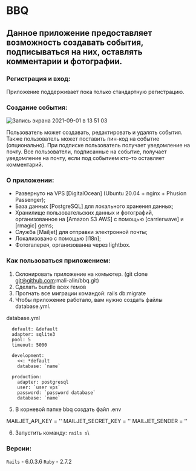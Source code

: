 # BBQ
Данное приложение предоставляет возможность создавать события, подписываться на них, оставлять комментарии и фотографии.
------
### Регистрация и вход:
Приложение поддерживает пока только стандартную регистрацию.
### Создание события:
![Запись экрана 2021-09-01 в 13 51 03](https://user-images.githubusercontent.com/79279989/131667838-5fbfd122-d9ef-42fb-986e-1628843fec11.gif)

Пользователь может создавать, редактировать и удалять события. Также пользователь может поставить пин-код на событие (опционально). При подписке пользователь получает уведомление на почту. Все пользователи, подписанные на событие, получает уведомление на почту, если под событием кто-то оставляет комментарий.

### О приложении:
- Развернуто на VPS [DigitalOcean] (Ubuntu 20.04 + nginx + Phusion Passenger);
- База данных [PostgreSQL] для локального хранения данных;
- Хранилище пользовательских данных и фотографий, организованное на [Amazon S3 AWS] c помощью [carrierwave] и [rmagic] gems;
- Служба [Mailjet] для отправки электронной почты;
- Локализовано с помощью [I18n];
- Фотогалерея, организованна через lightbox.

### Как пользоваться приложением:
1) Склонировать приложение на комьютер. (git clone git@github.com:mali-alin/bbq.git)
2) Сделать bundle всех гемов
3) Прогнать все миграции командой: rails db:migrate
4) Чтобы приложение работало, вам нужно создать файлы database.yml.

database.yml

```
  default: &default
  adapter: sqlite3
  pool: 5
  timeout: 5000

  development:
    <<: *default
    database: `name`

  production:
    adapter: postgresql
    user: `user vps`
    password: `password database`
    database: `name`
```
5) В корневой папке bbq создать файл .env

MAILJET_API_KEY = ''
MAILJET_SECRET_KEY = ''
MAILJET_SENDER = ''

6) Запустить команду: `rails s`\

### Версии:
`Rails` - 6.0.3.6
`Ruby` - 2.7.2




